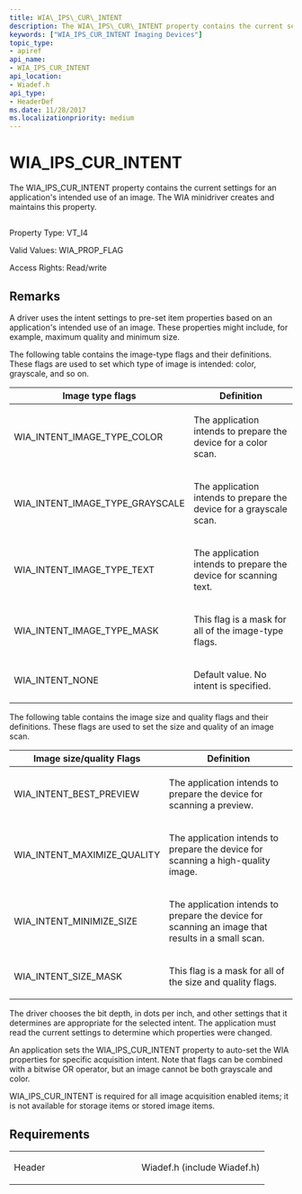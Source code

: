 ```yaml
---
title: WIA\_IPS\_CUR\_INTENT
description: The WIA\_IPS\_CUR\_INTENT property contains the current settings for an application's intended use of an image. The WIA minidriver creates and maintains this property.
keywords: ["WIA_IPS_CUR_INTENT Imaging Devices"]
topic_type:
- apiref
api_name:
- WIA_IPS_CUR_INTENT
api_location:
- Wiadef.h
api_type:
- HeaderDef
ms.date: 11/28/2017
ms.localizationpriority: medium
---
```


# WIA\_IPS\_CUR\_INTENT


The WIA\_IPS\_CUR\_INTENT property contains the current settings for an application's intended use of an image. The WIA minidriver creates and maintains this property.

## <span id="ddk_wia_ips_cur_intent_si"></span><span id="DDK_WIA_IPS_CUR_INTENT_SI"></span>


Property Type: VT\_I4

Valid Values: WIA\_PROP\_FLAG

Access Rights: Read/write

Remarks
-------

A driver uses the intent settings to pre-set item properties based on an application's intended use of an image. These properties might include, for example, maximum quality and minimum size.

The following table contains the image-type flags and their definitions. These flags are used to set which type of image is intended: color, grayscale, and so on.

<table>
<colgroup>
<col width="50%" />
<col width="50%" />
</colgroup>
<thead>
<tr class="header">
<th>Image type flags</th>
<th>Definition</th>
</tr>
</thead>
<tbody>
<tr class="odd">
<td><p>WIA_INTENT_IMAGE_TYPE_COLOR</p></td>
<td><p>The application intends to prepare the device for a color scan.</p></td>
</tr>
<tr class="even">
<td><p>WIA_INTENT_IMAGE_TYPE_GRAYSCALE</p></td>
<td><p>The application intends to prepare the device for a grayscale scan.</p></td>
</tr>
<tr class="odd">
<td><p>WIA_INTENT_IMAGE_TYPE_TEXT</p></td>
<td><p>The application intends to prepare the device for scanning text.</p></td>
</tr>
<tr class="even">
<td><p>WIA_INTENT_IMAGE_TYPE_MASK</p></td>
<td><p>This flag is a mask for all of the image-type flags.</p></td>
</tr>
<tr class="odd">
<td><p>WIA_INTENT_NONE</p></td>
<td><p>Default value. No intent is specified.</p></td>
</tr>
</tbody>
</table>

 

The following table contains the image size and quality flags and their definitions. These flags are used to set the size and quality of an image scan.

<table>
<colgroup>
<col width="50%" />
<col width="50%" />
</colgroup>
<thead>
<tr class="header">
<th>Image size/quality Flags</th>
<th>Definition</th>
</tr>
</thead>
<tbody>
<tr class="odd">
<td><p>WIA_INTENT_BEST_PREVIEW</p></td>
<td><p>The application intends to prepare the device for scanning a preview.</p></td>
</tr>
<tr class="even">
<td><p>WIA_INTENT_MAXIMIZE_QUALITY</p></td>
<td><p>The application intends to prepare the device for scanning a high-quality image.</p></td>
</tr>
<tr class="odd">
<td><p>WIA_INTENT_MINIMIZE_SIZE</p></td>
<td><p>The application intends to prepare the device for scanning an image that results in a small scan.</p></td>
</tr>
<tr class="even">
<td><p>WIA_INTENT_SIZE_MASK</p></td>
<td><p>This flag is a mask for all of the size and quality flags.</p></td>
</tr>
</tbody>
</table>

 

The driver chooses the bit depth, in dots per inch, and other settings that it determines are appropriate for the selected intent. The application must read the current settings to determine which properties were changed.

An application sets the WIA\_IPS\_CUR\_INTENT property to auto-set the WIA properties for specific acquisition intent. Note that flags can be combined with a bitwise OR operator, but an image cannot be both grayscale and color.

WIA\_IPS\_CUR\_INTENT is required for all image acquisition enabled items; it is not available for storage items or stored image items.

Requirements
------------

<table>
<colgroup>
<col width="50%" />
<col width="50%" />
</colgroup>
<tbody>
<tr class="odd">
<td><p>Header</p></td>
<td>Wiadef.h (include Wiadef.h)</td>
</tr>
</tbody>
</table>

 

 





